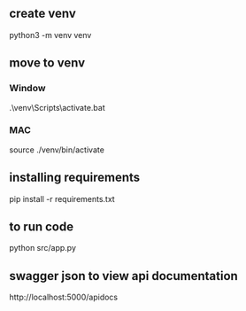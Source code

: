 ## create venv
python3 -m venv venv

## move to venv
### Window
.\venv\Scripts\activate.bat

### MAC
source ./venv/bin/activate

## installing requirements
pip install -r requirements.txt

## to run code

python src/app.py

## swagger json to view api documentation
http://localhost:5000/apidocs